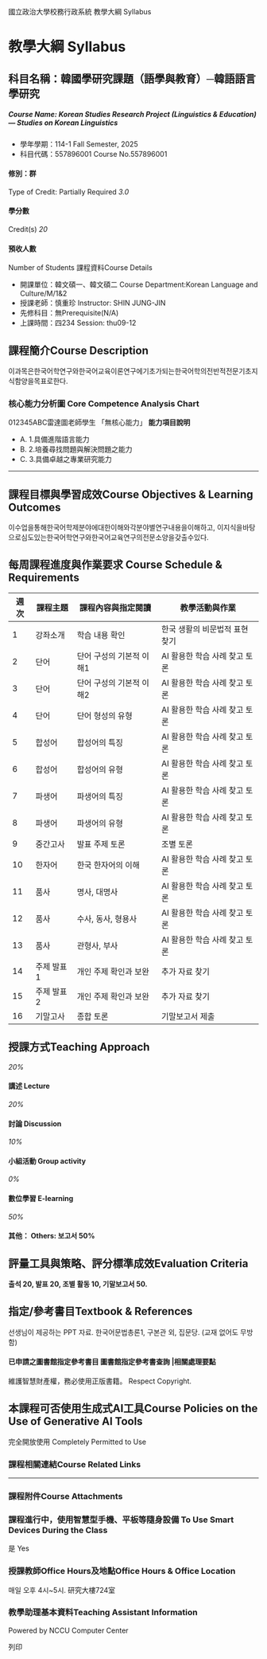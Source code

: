 國立政治大學校務行政系統 教學大綱 Syllabus
# 教學大綱 Syllabus
##  科目名稱：韓國學研究課題（語學與教育）─韓語語言學研究
#####  Course Name: Korean Studies Research Project (Linguistics & Education) — Studies on Korean Linguistics
  * 學年學期：114-1 Fall Semester, 2025 
  * 科目代碼：557896001 Course No.557896001


#### 修別：群
Type of Credit: Partially Required 
_3.0_
#### 學分數
Credit(s)
_20_
#### 預收人數
Number of Students
課程資料Course Details
  * 開課單位：韓文碩一、韓文碩二 Course Department:Korean Language and Culture/M/1&2 
  * 授課老師：慎重珍 Instructor: SHIN JUNG-JIN 
  * 先修科目：無Prerequisite(N/A)
  * 上課時間：四234 Session: thu09-12


##  課程簡介Course Description
이과목은한국어학연구와한국어교육이론연구에기초가되는한국어학의전반적전문기초지식함양을목표로한다.
###  核心能力分析圖 Core Competence Analysis Chart
012345ABC雷達圖老師學生
「無核心能力」 
**能力項目說明**
  * A. 1.具備進階語言能力
  * B. 2.培養尋找問題與解決問題之能力
  * C. 3.具備卓越之專業研究能力


* * *
##  課程目標與學習成效Course Objectives & Learning Outcomes 
이수업을통해한국어학제분야에대한이해와각분야별연구내용을이해하고, 이지식을바탕으로심도있는한국어학연구와한국어교육연구의전문소양을갖출수있다.
##  每周課程進度與作業要求 Course Schedule & Requirements
**週次** |  **課程主題** |  **課程內容與指定閱讀** |  **教學活動與作業**  
---|---|---|---  
1 |  강좌소개 |  학습 내용 확인 |  한국 생활의 비문법적 표현 찾기  
2 |  단어 |  단어 구성의 기본적 이해1 |  AI 활용한 학습 사례 찾고 토론  
3 |  단어 |  단어 구성의 기본적 이해2 |  AI 활용한 학습 사례 찾고 토론  
4 |  단어 |  단어 형성의 유형 |  AI 활용한 학습 사례 찾고 토론  
5 |  합성어 |  합성어의 특징 |  AI 활용한 학습 사례 찾고 토론  
6 |  합성어 |  합성어의 유형 |  AI 활용한 학습 사례 찾고 토론  
7 |  파생어 |  파생어의 특징 |  AI 활용한 학습 사례 찾고 토론  
8 |  파생어 |  파생어의 유형  |  AI 활용한 학습 사례 찾고 토론  
9 |  중간고사 |  발표 주제 토론 |  조별 토론  
10 |  한자어 |  한국 한자어의 이해 |  AI 활용한 학습 사례 찾고 토론  
11 |  품사 |  명사, 대명사  |  AI 활용한 학습 사례 찾고 토론  
12 |  품사 |  수사, 동사, 형용사 |  AI 활용한 학습 사례 찾고 토론  
13 |  품사 |  관형사, 부사 |  AI 활용한 학습 사례 찾고 토론  
14 |  주제 발표1 |  개인 주제 확인과 보완 |  추가 자료 찾기  
15 |  주제 발표2 |  개인 주제 확인과 보완 |  추가 자료 찾기  
16 |  기말고사 |  종합 토론 |  기말보고서 제출  
##  授課方式Teaching Approach
_20%_
####  講述 Lecture
_20%_
####  討論 Discussion
_10%_
####  小組活動 Group activity
_0%_
####  數位學習 E-learning
_50%_
####  其他： Others: 보고서 50% 
##  評量工具與策略、評分標準成效Evaluation Criteria
**출석 20, 발표 20, 조별 활동 10, 기말보고서 50.**
##  指定/參考書目Textbook & References
선생님이 제공하는 PPT 자료.
한국어문법총론1, 구본관 외, 집문당. (교재 없어도 무방함)
####  已申請之圖書館指定參考書目  圖書館指定參考書查詢 |相關處理要點
維護智慧財產權，務必使用正版書籍。 Respect Copyright.
##  本課程可否使用生成式AI工具Course Policies on the Use of Generative AI Tools
完全開放使用 Completely Permitted to Use
###  課程相關連結Course Related Links
* * *
###  課程附件Course Attachments
###  課程進行中，使用智慧型手機、平板等隨身設備 To Use Smart Devices During the Class
是  Yes
###  授課教師Office Hours及地點Office Hours & Office Location
매일 오후 4시~5시. 研究大樓724室
###  教學助理基本資料Teaching Assistant Information
Powered by NCCU Computer Center
  
列印
